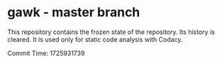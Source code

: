 # gawk - master branch

This repository contains the frozen state of the repository.
Its history is cleared. It is used only for static code
analysis with Codacy.

Commit Time: 1725931739